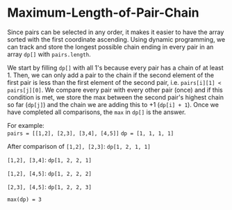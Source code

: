 # Maximum-Length-of-Pair-Chain

Since pairs can be selected in any order, it makes it easier to have the array sorted with the first coordinate ascending.
Using dynamic programming, we can track and store the longest possible chain ending in every pair in an array `dp[]` with `pairs.length`.

We start by filling `dp[]` with all 1's because every pair has a chain of at least 1. Then, we can only add a pair to the chain if the second element of the first pair is less than the first element of the second pair, i.e. `pairs[i][1] < pairs[j][0]`. We compare every pair with every other pair (once) and if this condition is met, we store the max between the second pair's highest chain so far (`dp[j]`) and the chain we are adding this to +1 (`dp[i] + 1`).
Once we have completed all comparisons, the `max` in `dp[]` is the answer.

For example:  
`pairs = [[1,2], [2,3], [3,4], [4,5]]` 
`dp = [1, 1, 1, 1]` 

After comparison of `[1,2], [2,3]`: `dp[1, 2, 1, 1]`

`[1,2], [3,4]`: `dp[1, 2, 2, 1]`

`[1,2], [4,5]`: `dp[1, 2, 2, 2]`

`[2,3], [4,5]`: `dp[1, 2, 2, 3]`

`max(dp) = 3`
